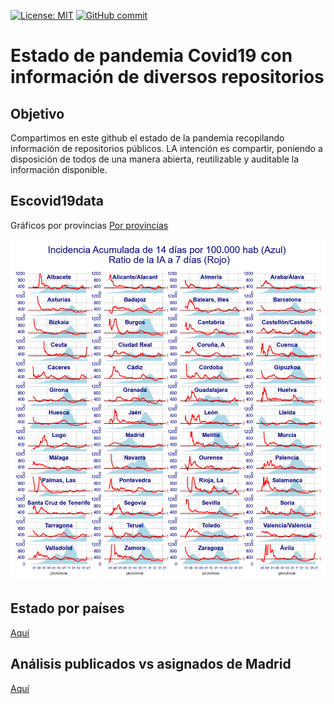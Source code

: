 [![License: MIT](https://img.shields.io/badge/License-MIT-yellow.svg)](https://opensource.org/licenses/MIT)
[![GitHub commit](https://img.shields.io/github/last-commit/pcm-dpc/COVID-19)](https://github.com/mharias/covid_almendralejo/commits/master)

# Estado de pandemia Covid19 con información de diversos repositorios
## Objetivo
Compartimos en este github el estado de la pandemia recopilando información de repositorios públicos. LA intención es compartir, poniendo a disposición de todos de una manera abierta, reutilizable y auditable la información disponible.

## Escovid19data
Gráficos por provincias
[Por provincias](https://github.com/mharias/covid/blob/master/graficos_escovid19data/README.md)

![Estado por provincias](https://github.com/mharias/covid/blob/master/graficos_escovid19data/graficos/pcr_provincias.png)


## Estado por países
[Aquí](https://github.com/mharias/covid/blob/master/hopkins/README.md)

## Análisis publicados vs asignados de Madrid

[Aquí](https://github.com/mharias/covid/blob/master/IA14_Madrid/README.md)
